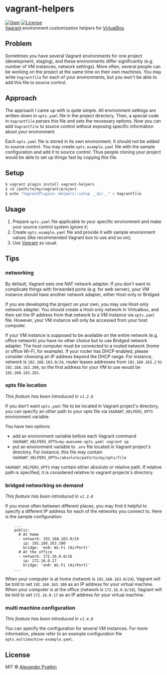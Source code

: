 # vagrant-helpers
[![Gem](https://img.shields.io/gem/v/vagrant-helpers.svg?style=flat-square)]() [![License](https://img.shields.io/github/license/aspyatkin/vagrant-helpers.svg?style=flat-square)](https://github.com/aspyatkin/vagrant-helpers/blob/master/LICENSE)  
[Vagrant](https://www.vagrantup.com) environment customization helpers for [VirtualBox](https://www.virtualbox.org/).

## Problem
Sometimes you have several Vagrant environments for one project (development, staging), and these environments differ significantly (e.g. number of VM instances, network settings). More often, several people can be working on the project at the same time on their own machines. You may write `Vagrantfile` for each of your environments, but you won't be able to add this file to source control.

## Approach
The approach I came up with is quite simple. All environment settings are written down in `opts.yaml` file in the project directory. Then, a special code in `Vagrantfile` parses this file and sets the necessary options. Now you can add `Vagrantfile` to source control without exposing specific information about your environment.

Each `opts.yaml` file is stored in its own environment. It should not be added to source control. You may create `opts.example.yaml` file with the sample configuration and add it to source control. Thus people cloning your project would be able to set up things fast by copying this file.

## Setup
```sh
$ vagrant plugin install vagrant-helpers
$ cd /path/to/my/vagrant/project
$ echo "VagrantPlugins::Helpers::setup __dir__" > Vagrantfile
```

## Usage
1. Prepare `opts.yaml` file applicable to your specific environment and make your source control system ignore it;
2. Create `opts.example.yaml` file and provide it with sample environment values (like recommended Vagrant box to use and so on);
3. Use [Vagrant](https://www.vagrantup.com) as usual.

## Tips
### networking
By default, Vagrant sets one NAT network adapter. If you don't want to complicate things with forwarded ports (e.g. for web server), your VM instance should have another network adapter, either Host-only or Bridged.

If you are developing the project on your own, you may use Host-only network adapter. You should create a Host-only network in Virtualbox, and then set the IP address from that network to a VM instance via `opts.yaml` file. However, your VM instance will only be accessed from your host computer.

If your VM instance is supposed to be available on the entire network (e.g. office network) you have no other choice but to use Bridged network adapter. The host computer must be connected to a routed network (home or office Wi-Fi, for example). If your router has DHCP enabled, please consider choosing an IP address beyond the DHCP range. For instance, network is `192.168.163.0/24`, router leases addresses from `192.168.163.2` to `192.168.163.200`, so the first address for your VM to use would be `192.168.163.201`.

### opts file location
*This feature has been introduced in `v1.2.0`*

If you don't want `opts.yaml` file to be located in Vagrant project's directory, you can specify an other path to your opts file via `VAGRANT_HELPERS_OPTS` environment variable.

You have two options:
- add an environment variable before each Vagrant command
`VAGRANT_HELPERS_OPTS=my-awesome-opts.yaml vagrant up`
- put an environment variable to `.env` file located in Vagrant project's directory. For instance, this file may contain
`VAGRANT_HELPERS_OPTS=/absolute/path/to/my/opts/file`

`VAGRANT_HELPERS_OPTS` may contain either absolute or relative path. If relative path is specified, it is considered relative to vagrant projects's directory.

### bridged networking on demand
*This feature has been introduced in `v1.3.0`*

If you move often between different places, you may find it helpful to specify a different IP address for each of the networks you connect to. Here is the sample configuration:
```
    ...
    public:
      # At home
      - network: 192.168.163.0/24
        ip: 192.168.163.100
        bridge: 'en0: Wi-Fi (AirPort)'
      # At the office
      - network: 172.16.0.0/16
        ip: 172.16.0.17
        bridge: 'en0: Wi-Fi (AirPort)'
    ...
```
When your computer is at home (network is `192.168.163.0/24`), Vagrant will be told to set `192.168.163.100` as an IP address for your virtual machine. When your computer is at the office (network is `172.16.0.0/16`), Vagrant will be told to set `172.16.0.17` as an IP address for your virtual machine.

### multi machine configuration
*This feature has been introduced in `v1.4.0`*

You can specify the configuration for several VM instances. For more information, please refer to an example configuration file `opts.multimachine-example.yaml`.

## License
MIT © [Alexander Pyatkin](https://github.com/aspyatkin)
